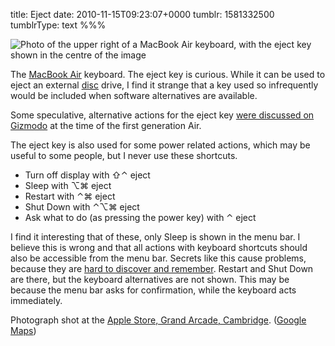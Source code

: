title: Eject
date: 2010-11-15T09:23:07+0000
tumblr: 1581332500
tumblrType: text
%%%

![Photo of the upper right of a MacBook Air keyboard, with the eject key shown in the centre of the image](tumblr_lbvwf7rGxb1qb1802.jpg)

The [MacBook Air][MBA] keyboard. The eject key is curious. While it can be used to eject an external [disc][disc] drive, I find it strange that a key used so infrequently would be included when software alternatives are available. 

Some speculative, alternative actions for the eject key [were discussed on Gizmodo][giz] at the time of the first generation Air. 

The eject key is also used for some power related actions, which may be useful to some people, but I never use these shortcuts. 

- Turn off display with ⇧⌃ eject
- Sleep with ⌥⌘ eject
- Restart with ⌃⌘ eject
- Shut Down with ⌃⌥⌘ eject
- Ask what to do (as pressing the power key) with ⌃ eject

I find it interesting that of these, only Sleep is shown in the menu bar. I believe this is wrong and that all actions with keyboard shortcuts should also be accessible from the menu bar. Secrets like this cause problems, because they are [hard to discover and remember][MM]. Restart and Shut Down are there, but the keyboard alternatives are not shown. This may be because the menu bar asks for confirmation, while the keyboard acts immediately. 

Photograph shot at the [Apple Store, Grand Arcade, Cambridge][AS]. ([Google Maps][map])

[AS]: http://www.apple.com/uk/retail/grandarcade/
[map]: http://maps.google.com/?q=52.2041666667,0.1213333333
[disc]: http://support.apple.com/kb/HT2300
[MM]: http://minimalmac.com/post/593031514/turn-off-your-macs-display
[giz]: http://gizmodo.com/346770/macbook-air-eject-keys-rumored-alternative-actions
[MBA]: http://www.apple.com/macbookair/
